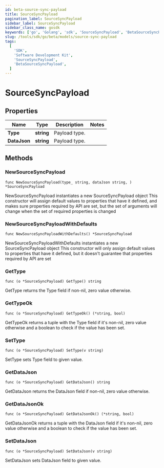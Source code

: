 ```yaml
---
id: beta-source-sync-payload
title: SourceSyncPayload
pagination_label: SourceSyncPayload
sidebar_label: SourceSyncPayload
sidebar_class_name: gosdk
keywords: ['go', 'Golang', 'sdk', 'SourceSyncPayload', 'BetaSourceSyncPayload']
slug: /tools/sdk/go/beta/models/source-sync-payload
tags:
  [
    'SDK',
    'Software Development Kit',
    'SourceSyncPayload',
    'BetaSourceSyncPayload',
  ]
---
```


# SourceSyncPayload

## Properties

| Name         | Type       | Description   | Notes |
| ------------ | ---------- | ------------- | ----- |
| **Type**     | **string** | Payload type. |
| **DataJson** | **string** | Payload type. |

## Methods

### NewSourceSyncPayload

`func NewSourceSyncPayload(type_ string, dataJson string, ) *SourceSyncPayload`

NewSourceSyncPayload instantiates a new SourceSyncPayload object This constructor will assign default values to properties that have it defined, and makes sure properties required by API are set, but the set of arguments will change when the set of required properties is changed

### NewSourceSyncPayloadWithDefaults

`func NewSourceSyncPayloadWithDefaults() *SourceSyncPayload`

NewSourceSyncPayloadWithDefaults instantiates a new SourceSyncPayload object This constructor will only assign default values to properties that have it defined, but it doesn't guarantee that properties required by API are set

### GetType

`func (o *SourceSyncPayload) GetType() string`

GetType returns the Type field if non-nil, zero value otherwise.

### GetTypeOk

`func (o *SourceSyncPayload) GetTypeOk() (*string, bool)`

GetTypeOk returns a tuple with the Type field if it's non-nil, zero value otherwise and a boolean to check if the value has been set.

### SetType

`func (o *SourceSyncPayload) SetType(v string)`

SetType sets Type field to given value.

### GetDataJson

`func (o *SourceSyncPayload) GetDataJson() string`

GetDataJson returns the DataJson field if non-nil, zero value otherwise.

### GetDataJsonOk

`func (o *SourceSyncPayload) GetDataJsonOk() (*string, bool)`

GetDataJsonOk returns a tuple with the DataJson field if it's non-nil, zero value otherwise and a boolean to check if the value has been set.

### SetDataJson

`func (o *SourceSyncPayload) SetDataJson(v string)`

SetDataJson sets DataJson field to given value.

